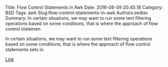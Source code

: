 Title: Flow Control Statements in Awk
Date: 2016-08-09 20:45:18
Category: BSD
Tags: awk
Slug:flow-control-statements-in-awk
Authors:sedlav
Summary: In certain situations, we may want to run some text filtering operations based on some conditions, that is where the approach of flow control statemen

In certain situations, we may want to run some text filtering operations based on some conditions, that is where the approach of flow control statements sets in.

[Link](http://www.tecmint.com/use-flow-control-statements-with-awk-command/)
